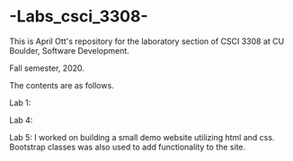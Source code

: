 # -Labs_csci_3308-
This is April Ott's repository for the laboratory section of CSCI 3308 at CU Boulder, Software Development.

Fall semester, 2020.

The contents are as follows.


Lab 1:

Lab 4:

Lab 5: I worked on building a small demo website utilizing html and css. 
       Bootstrap classes was also used to add functionality to the site.
